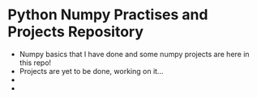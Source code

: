 # Python Numpy Practises and Projects Repository

- Numpy basics that I have done and some numpy projects are here in this repo!
- Projects are yet to be done, working on it...
- 
- 
